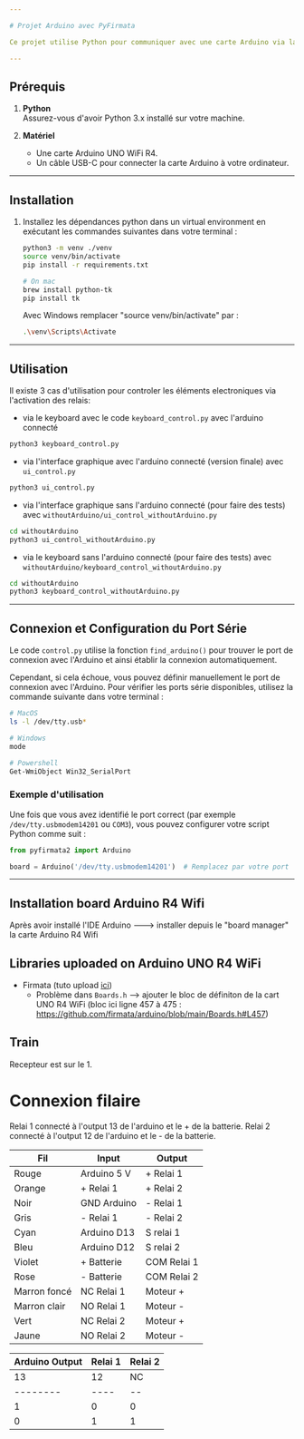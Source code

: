 ```yaml
---

# Projet Arduino avec PyFirmata

Ce projet utilise Python pour communiquer avec une carte Arduino via la bibliothèque `pyfirmata2`. Vous pouvez utiliser ce code pour contrôler ou interagir avec votre Arduino à partir de votre ordinateur.

---
```


## Prérequis

1. **Python**  
   Assurez-vous d'avoir Python 3.x installé sur votre machine.

2. **Matériel**  
   - Une carte Arduino UNO WiFi R4.  
   - Un câble USB-C pour connecter la carte Arduino à votre ordinateur.

---

## Installation

1. Installez les dépendances python dans un virtual environment en exécutant les commandes suivantes dans votre terminal :
   ```bash
   python3 -m venv ./venv
   source venv/bin/activate
   pip install -r requirements.txt

   # On mac
   brew install python-tk
   pip install tk
   ```
   Avec Windows remplacer "source venv/bin/activate" par :
   ```bash
   .\venv\Scripts\Activate
   ```

---

## Utilisation

Il existe 3 cas d'utilisation pour controler les éléments electroniques via l'activation des relais:
- via le keyboard avec le code `keyboard_control.py` avec l'arduino connecté
```bash
python3 keyboard_control.py
```

- via l'interface graphique avec l'arduino connecté (version finale) avec `ui_control.py`
```bash
python3 ui_control.py
```

- via l'interface graphique sans l'arduino connecté (pour faire des tests) avec `withoutArduino/ui_control_withoutArduino.py`
```bash
cd withoutArduino
python3 ui_control_withoutArduino.py
```
- via le keyboard sans l'arduino connecté (pour faire des tests) avec `withoutArduino/keyboard_control_withoutArduino.py`
```bash
cd withoutArduino
python3 keyboard_control_withoutArduino.py
```


---

## Connexion et Configuration du Port Série

Le code `control.py` utilise la fonction `find_arduino()` pour trouver le port de connexion avec l'Arduino et ainsi établir la connexion automatiquement.

Cependant, si cela échoue, vous pouvez définir manuellement le port de connexion avec l'Arduino. 
Pour vérifier les ports série disponibles, utilisez la commande suivante dans votre terminal :
```bash
# MacOS
ls -l /dev/tty.usb*

# Windows
mode

# Powershell
Get-WmiObject Win32_SerialPort
```

### Exemple d'utilisation
Une fois que vous avez identifié le port correct (par exemple `/dev/tty.usbmodem14201` ou `COM3`), vous pouvez configurer votre script Python comme suit :
```python
from pyfirmata2 import Arduino

board = Arduino('/dev/tty.usbmodem14201')  # Remplacez par votre port
```

---
## Installation board Arduino R4 Wifi

Après avoir installé l'IDE Arduino ---> installer depuis le "board manager" la carte Arduino R4 Wifi


## Libraries uploaded on Arduino UNO R4 WiFi

- Firmata (tuto upload [ici](https://roboticsbackend.com/arduino-standard-firmata-tutorial/))
   - Problème dans `Boards.h` --> ajouter le bloc de définiton de la cart UNO R4 WiFi (bloc ici ligne 457 à 475 : https://github.com/firmata/arduino/blob/main/Boards.h#L457)


## Train 
Recepteur est sur le 1.

# Connexion filaire

Relai 1 connecté à l'output 13 de l'arduino et le + de la batterie.
Relai 2 connecté à l'output 12 de l'arduino et le - de la batterie.

| Fil          | Input       | Output      | 
| ------------ | ----------- | ----------- |
| Rouge        | Arduino 5 V | + Relai 1   |
| Orange       | + Relai 1   | + Relai 2   |
| Noir         | GND Arduino | - Relai 1   |
| Gris         | - Relai 1   | - Relai 2   |
| Cyan         | Arduino D13 | S relai 1   |
| Bleu         | Arduino D12 | S relai 2   |
| Violet       | + Batterie  | COM Relai 1 |
| Rose         | - Batterie  | COM Relai 2 |
| Marron foncé | NC Relai 1  | Moteur +    |
| Marron clair | NO Relai 1  | Moteur -    |
| Vert         | NC Relai 2  | Moteur +    |
| Jaune        | NO Relai 2  | Moteur -    |

| Arduino Output  | Relai 1 | Relai 2 | 
| --------------- | ------- | ------- |
| 13       | 12   | NC | NO | NC | NO |
| -------- | ---- | -- | -- | -- | -- |
| 1        | 0    | 0  | 1  | 1  | 0  |
| 0        | 1    | 1  | 0  | 0  | 1  |







